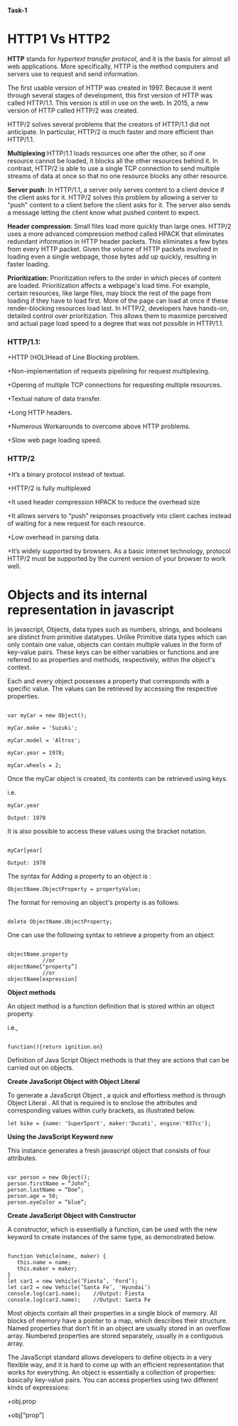 **Task-1**

# HTTP1 Vs HTTP2

**HTTP** stands for _hypertext transfer protocol_, and it is the basis for almost all web applications. More specifically, HTTP is the method computers and servers use to request and send information.

The first usable version of HTTP was created in 1997. Because it went through several stages of development, this first version of HTTP was called HTTP/1.1. This version is still in use on the web. In 2015, a new version of HTTP called HTTP/2 was created.

HTTP/2 solves several problems that the creators of HTTP/1.1 did not anticipate. In particular, HTTP/2 is much faster and more efficient than HTTP/1.1.

**Multiplexing**:HTTP/1.1 loads resources one after the other, so if one resource cannot be loaded, it blocks all the other resources behind it. In contrast, HTTP/2 is able to use a single TCP connection to send multiple streams of data at once so that no one resource blocks any other resource.

**Server push**: In HTTP/1.1, a server only serves content to a client device if the client asks for it. HTTP/2 solves this problem by allowing a server to "push" content to a client before the client asks for it. The server also sends a message letting the client know what pushed content to expect.

**Header compression**: Small files load more quickly than large ones. HTTP/2 uses a more advanced compression method called HPACK that eliminates redundant information in HTTP header packets. This eliminates a few bytes from every HTTP packet. Given the volume of HTTP packets involved in loading even a single webpage, those bytes add up quickly, resulting in faster loading.

**Prioritization**: Prioritization refers to the order in which pieces of content are loaded. Prioritization affects a webpage's load time. For example, certain resources, like large files, may block the rest of the page from loading if they have to load first. More of the page can load at once if these render-blocking resources load last. In HTTP/2, developers have hands-on, detailed control over prioritization. This allows them to maximize perceived and actual page load speed to a degree that was not possible in HTTP/1.1.

### HTTP/1.1:

+HTTP (HOL)Head of Line Blocking problem.

+Non-implementation of requests pipelining for request multiplexing.

+Opening of multiple TCP connections for requesting multiple resources.

+Textual nature of data transfer.

+Long HTTP headers.

+Numerous Workarounds to overcome above HTTP problems.

+Slow web page loading speed.

### HTTP/2

+It’s a binary protocol instead of textual.

+HTTP/2 is fully multiplexed

+It used header compression HPACK to reduce the overhead size

+It allows servers to “push” responses proactively into client caches instead of waiting for a new request for each resource.

+Low overhead in parsing data.

+It’s widely supported by browsers. As a basic internet technology, protocol HTTP/2 must be supported by the current version of your browser to work well.

# Objects and its internal representation in javascript

In javascript, Objects, data types such as numbers, strings, and booleans are distinct from primitive datatypes. Unlike Primitive data types which can only contain one value, objects can contain multiple values in the form of key-value pairs. These keys can be either variables or functions and are referred to as properties and methods, respectively, within the object's context.

Each and every object possesses a property that corresponds with a specific value. The values can be retrieved by accessing the respective properties.
```

var myCar = new Object();

myCar.make = 'Suzuki';

myCar.model = 'Altros';

myCar.year = 1978;

myCar.wheels = 2;
```

Once the myCar object is created, its contents can be retrieved using keys.

i.e.

```
myCar.year

Output: 1978
```

It is also possible to access these values using the bracket notation.
```

myCar[year]

Output: 1978
```

The syntax for Adding a property to an object is :

```
ObjectName.ObjectProperty = propertyValue;
```

The format for removing an object's property is as follows:
```

delete ObjectName.ObjectProperty;
```

One can use the following syntax to retrieve a property from an object:
```

objectName.property        
           //or
objectName["property”]     
           //or
objectName[expression]
```


**Object methods**

An object method is a function definition that is stored within an object property.

i.e.,
```

function(){return ignition.on}
```

Definition of Java Script Object methods is that they are actions that can be carried out on objects.

**Create JavaScript Object with Object Literal**

To generate a JavaScript Object , a quick and effortless method is through Object Literal . All that is required is to enclose the attributes and corresponding values within curly brackets, as illustrated below.

```
let bike = {name: 'SuperSport', maker:'Ducati', engine:'937cc'};
```

**Using the JavaScript Keyword new**

This instance generates a fresh javascript object that consists of four attributes.
```

var person = new Object();
person.firstName = “John”;
person.lastName = “Doe”;
person.age = 50;
person.eyeColor = “blue”;
```

**Create JavaScript Object with Constructor**

A constructor, which is essentially a function, can be used with the new keyword to create instances of the same type, as demonstrated below.
```

function Vehicle(name, maker) {
   this.name = name;
   this.maker = maker;
}
let car1 = new Vehicle(’Fiesta’, 'Ford’);
let car2 = new Vehicle(’Santa Fe’, 'Hyundai’)
console.log(car1.name);    //Output: Fiesta
console.log(car2.name);    //Output: Santa Fe
```

Most objects contain all their properties in a single block of memory. All blocks of memory have a pointer to a map, which describes their structure. Named properties that don’t fit in an object are usually stored in an overflow array. Numbered properties are stored separately, usually in a contiguous array.

The JavaScript standard allows developers to define objects in a very flexible way, and it is hard to come up with an efficient representation that works for everything. An object is essentially a collection of properties: basically key-value pairs. You can access properties using two different kinds of expressions:

+obj.prop

+obj[“prop”]